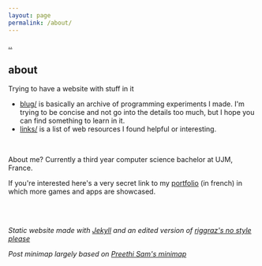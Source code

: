 ```yaml
---
layout: page
permalink: /about/
---
```


[..](../index.html)

## about

Trying to have a website with stuff in it

- [blug/](../index.html) is basically an archive of programming experiments I made. I'm trying to be concise and not go into the details too much, but I hope you can find something to learn in it.
- [links/](/links/) is a list of web resources I found helpful or interesting.

<br>

About me? Currently a third year computer science bachelor at UJM, France.

If you're interested here's a very secret link to my [portfolio](../_posts/2024-09-03-pf-jeux.html) (in french) in which more games and apps are showcased.

<br><br>

*Static website made with [Jekyll](https://jekyllrb.com/) and an edited version of [riggraz's no style please](https://github.com/riggraz/no-style-please/)*

*Post minimap largely based on [Preethi Sam's minimap](https://codepen.io/rpsthecoder/pen/Jwpxaj)*

